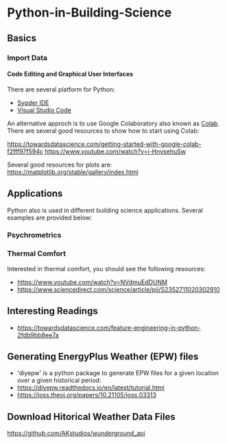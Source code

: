 # Python-in-Building-Science

## Basics

### Import Data


#### Code Editing and Graphical User Interfaces
There are several platform for Python: 
* [Sypder IDE](https://www.spyder-ide.org/)
* [Visual Studio Code](https://code.visualstudio.com/)

An alternative approch is to use Google Colaboratory also known as [Colab](https://colab.research.google.com/). There are several good resources to show how to start using Colab:

https://towardsdatascience.com/getting-started-with-google-colab-f2fff97f594c
https://www.youtube.com/watch?v=i-HnvsehuSw

Several good resources for plots are:
https://matplotlib.org/stable/gallery/index.html


## Applications 
Python also is used in different building science applications. Several examples are provided below:

### Psychrometrics


### Thermal Comfort
Interested in thermal comfort, you should see the following resources: 
* https://www.youtube.com/watch?v=NVdmuEdDUNM
* https://www.sciencedirect.com/science/article/pii/S2352711020302910


## Interesting Readings
* https://towardsdatascience.com/feature-engineering-in-python-2fdb9bb8ee7a

## Generating EnergyPlus Weather (EPW) files 
* 'diyepw' is a python package to generate EPW files for a given location over a given historical period:
* https://diyepw.readthedocs.io/en/latest/tutorial.html
* https://joss.theoj.org/papers/10.21105/joss.03313

## Download Hitorical Weather Data Files
https://github.com/AKstudios/wunderground_api


